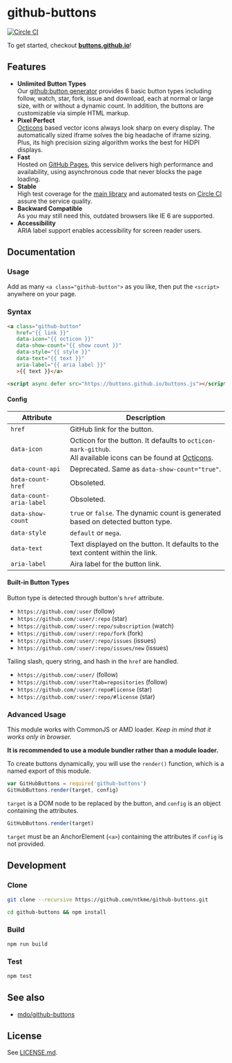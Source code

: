 github-buttons
==============

[![Circle CI](https://circleci.com/gh/ntkme/github-buttons.svg?style=svg)](https://circleci.com/gh/ntkme/github-buttons)

To get started, checkout **[buttons.github.io](https://buttons.github.io)**!  

## Features

- **Unlimited Button Types**  
  Our [github:button generator](https://buttons.github.io) provides 6 basic button types including follow, watch, star, fork, issue and download, each at normal or large size, with or without a dynamic count.  In addition, the buttons are customizable via simple HTML markup.
- **Pixel Perfect**  
  [Octicons](https://octicons.github.com) based vector icons always look sharp on every display.  The automatically sized iframe solves the big headache of iframe sizing.  Plus, its high precision sizing algorithm works the best for HiDPI displays.
- **Fast**  
  Hosted on [GitHub Pages](https://pages.github.com), this service delivers high performance and availability, using asynchronous code that never blocks the page loading.
- **Stable**  
  High test coverage for the [main library](buttons.js) and automated tests on [Circle CI](https://circleci.com/gh/ntkme/github-buttons) assure the service quality.
- **Backward Compatible**  
  As you may still need this, outdated browsers like IE 6 are supported.
- **Accessibility**  
  ARIA label support enables accessibility for screen reader users.

## Documentation

### Usage

Add as many `<a class="github-button">` as you like, then put the `<script>` anywhere on your page.

### Syntax

``` html
<a class="github-button"
   href="{{ link }}"
   data-icon="{{ octicon }}"
   data-show-count="{{ show count }}"
   data-style="{{ style }}"
   data-text="{{ text }}"
   aria-label="{{ aria label }}"
   >{{ text }}</a>
```

``` html
<script async defer src="https://buttons.github.io/buttons.js"></script>
```

#### Config

| Attribute               | Description                                                                                                                                     |
| ---------               | -----------                                                                                                                                     |
| `href`                  | GitHub link for the button.                                                                                                                     |
| `data-icon`             | Octicon for the button. It defaults to `octicon-mark-github`. <br> All available icons can be found at [Octicons](https://octicons.github.com). |
| `data-count-api`        | Deprecated. Same as `data-show-count="true"`.                                                                                                   |
| `data-count-href`       | Obsoleted.                                                                                                                                      |
| `data-count-aria-label` | Obsoleted.                                                                                                                                      |
| `data-show-count`       | `true` or `false`. The dynamic count is generated based on detected button type.                                                                |
| `data-style`            | `default` or `mega`.                                                                                                                            |
| `data-text`             | Text displayed on the button. It defaults to the text content within the link.                                                                  |
| `aria-label`            | Aira label for the button link.                                                                                                                 |

#### Built-in Button Types

Button type is detected through button's `href` attribute.

- `https://github.com/:user` (follow)
- `https://github.com/:user/:repo` (star)
- `https://github.com/:user/:repo/subscription` (watch)
- `https://github.com/:user/:repo/fork` (fork)
- `https://github.com/:user/:repo/issues` (issues)
- `https://github.com/:user/:repo/issues/new` (issues)

Tailing slash, query string, and hash in the `href` are handled.

- `https://github.com/:user/` (follow)
- `https://github.com/:user?tab=repositories` (follow)
- `https://github.com/:user/:repo#license` (star)
- `https://github.com/:user/:repo/#license` (star)

### Advanced Usage

This module works with CommonJS or AMD loader. *Keep in mind that it works only in browser.*

**It is recommended to use a module bundler rather than a module loader.**

To create buttons dynamically, you will use the `render()` function, which is a named export of this module.

``` javascript
var GitHubButtons = require('github-buttons')
GitHubButtons.render(target, config)
```

`target` is a DOM node to be replaced by the button, and `config` is an object containing the attributes.

``` javascript
GitHubButtons.render(target)
```

`target` must be an AnchorElement (`<a>`) containing the attributes if `config` is not provided.



Development
-----------

### Clone

``` sh
git clone --recursive https://github.com/ntkme/github-buttons.git
```

``` sh
cd github-buttons && npm install
```

### Build

``` sh
npm run build
```

### Test

``` sh
npm test
```



See also
--------

- [mdo/github-buttons](https://ghbtns.com)



License
-------

See [LICENSE.md](LICENSE.md).
